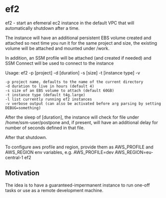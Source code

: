# ef2

ef2 - start an efemeral ec2 instance in the default VPC that will automatically
shutdown after a time.

The instance will have an additional persistent EBS volume created and attached
so next time you run it for the same project and size, the existing volume will
be attached and mounted under /work.

In addition, an SSM profile will be attached (and created if needed) and SSM
Connect will be used to connect to the instance

Usage: ef2 -p [project] -d [duration] -s [size] -t [instance type] -v

    -p project name, defaults to the name of the current directory 
    -d duration to live in hours (default 4)
    -s size of an EBS volume to attach (default 60GB)
    -t instance type (default t4g.large)
    -l list currently running ef2 instances
    -v verbose output (can also be activated before arg parsing by setting DEBUG=something)

After the sleep of [duration], the instance will check for file under
/home/ssm-user/postpone and, if present, will have an additional delay for
number of seconds defined in that file.

After that shutdown.

To configure aws profile and region, provide them as AWS_PROFILE and AWS_REGION
env variables, e.g. AWS_PROFILE=dev AWS_REGION=eu-central-1 ef2

## Motivation

The idea is to have a guaranteed-impermanent instance to run one-off tasks or
use as a remote development machine.
